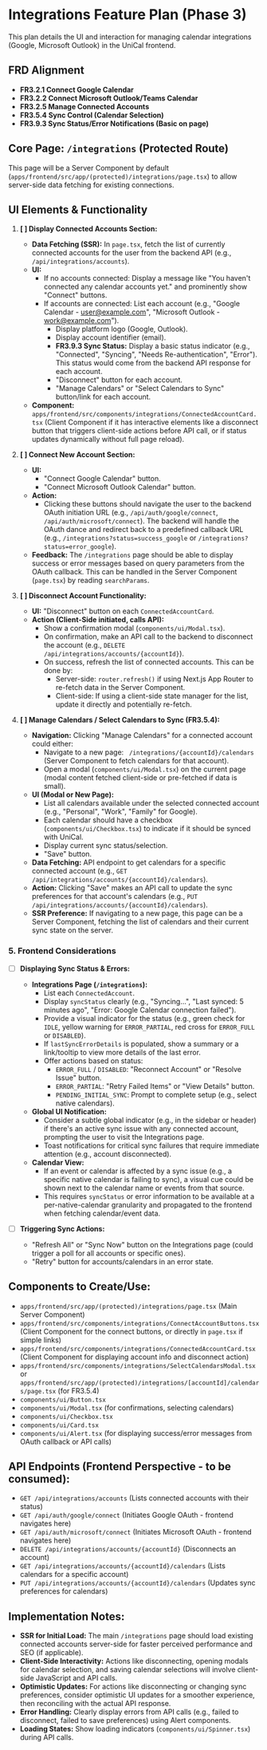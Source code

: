 # Integrations Feature Plan (Phase 3)

This plan details the UI and interaction for managing calendar integrations (Google, Microsoft Outlook) in the UniCal frontend.

## FRD Alignment
*   **FR3.2.1 Connect Google Calendar**
*   **FR3.2.2 Connect Microsoft Outlook/Teams Calendar**
*   **FR3.2.5 Manage Connected Accounts**
*   **FR3.5.4 Sync Control (Calendar Selection)**
*   **FR3.9.3 Sync Status/Error Notifications (Basic on page)**

## Core Page: `/integrations` (Protected Route)

This page will be a Server Component by default (`apps/frontend/src/app/(protected)/integrations/page.tsx`) to allow server-side data fetching for existing connections.

## UI Elements & Functionality

1.  **[ ] Display Connected Accounts Section:**
    *   **Data Fetching (SSR):** In `page.tsx`, fetch the list of currently connected accounts for the user from the backend API (e.g., `/api/integrations/accounts`).
    *   **UI:**
        *   If no accounts connected: Display a message like "You haven't connected any calendar accounts yet." and prominently show "Connect" buttons.
        *   If accounts are connected: List each account (e.g., "Google Calendar - user@example.com", "Microsoft Outlook - work@example.com").
            *   Display platform logo (Google, Outlook).
            *   Display account identifier (email).
            *   **FR3.9.3 Sync Status:** Display a basic status indicator (e.g., "Connected", "Syncing", "Needs Re-authentication", "Error"). This status would come from the backend API response for each account.
            *   "Disconnect" button for each account.
            *   "Manage Calendars" or "Select Calendars to Sync" button/link for each account.
    *   **Component:** `apps/frontend/src/components/integrations/ConnectedAccountCard.tsx` (Client Component if it has interactive elements like a disconnect button that triggers client-side actions before API call, or if status updates dynamically without full page reload).

2.  **[ ] Connect New Account Section:**
    *   **UI:**
        *   "Connect Google Calendar" button.
        *   "Connect Microsoft Outlook Calendar" button.
    *   **Action:**
        *   Clicking these buttons should navigate the user to the backend OAuth initiation URL (e.g., `/api/auth/google/connect`, `/api/auth/microsoft/connect`). The backend will handle the OAuth dance and redirect back to a predefined callback URL (e.g., `/integrations?status=success_google` or `/integrations?status=error_google`).
    *   **Feedback:** The `/integrations` page should be able to display success or error messages based on query parameters from the OAuth callback. This can be handled in the Server Component (`page.tsx`) by reading `searchParams`.

3.  **[ ] Disconnect Account Functionality:**
    *   **UI:** "Disconnect" button on each `ConnectedAccountCard`.
    *   **Action (Client-Side initiated, calls API):**
        *   Show a confirmation modal (`components/ui/Modal.tsx`).
        *   On confirmation, make an API call to the backend to disconnect the account (e.g., `DELETE /api/integrations/accounts/{accountId}`).
        *   On success, refresh the list of connected accounts. This can be done by:
            *   Server-side: `router.refresh()` if using Next.js App Router to re-fetch data in the Server Component.
            *   Client-side: If using a client-side state manager for the list, update it directly and potentially re-fetch.

4.  **[ ] Manage Calendars / Select Calendars to Sync (FR3.5.4):**
    *   **Navigation:** Clicking "Manage Calendars" for a connected account could either:
        *   Navigate to a new page: ` /integrations/{accountId}/calendars` (Server Component to fetch calendars for that account).
        *   Open a modal (`components/ui/Modal.tsx`) on the current page (modal content fetched client-side or pre-fetched if data is small).
    *   **UI (Modal or New Page):**
        *   List all calendars available under the selected connected account (e.g., "Personal", "Work", "Family" for Google).
        *   Each calendar should have a checkbox (`components/ui/Checkbox.tsx`) to indicate if it should be synced with UniCal.
        *   Display current sync status/selection.
        *   "Save" button.
    *   **Data Fetching:** API endpoint to get calendars for a specific connected account (e.g., `GET /api/integrations/accounts/{accountId}/calendars`).
    *   **Action:** Clicking "Save" makes an API call to update the sync preferences for that account's calendars (e.g., `PUT /api/integrations/accounts/{accountId}/calendars`).
    *   **SSR Preference:** If navigating to a new page, this page can be a Server Component, fetching the list of calendars and their current sync state on the server.

### 5. Frontend Considerations

*   [ ] **Displaying Sync Status & Errors:**
    *   **Integrations Page (`/integrations`):**
        *   List each `ConnectedAccount`.
        *   Display `syncStatus` clearly (e.g., "Syncing...", "Last synced: 5 minutes ago", "Error: Google Calendar connection failed").
        *   Provide a visual indicator for the status (e.g., green check for `IDLE`, yellow warning for `ERROR_PARTIAL`, red cross for `ERROR_FULL` or `DISABLED`).
        *   If `lastSyncErrorDetails` is populated, show a summary or a link/tooltip to view more details of the last error.
        *   Offer actions based on status:
            *   `ERROR_FULL` / `DISABLED`: "Reconnect Account" or "Resolve Issue" button.
            *   `ERROR_PARTIAL`: "Retry Failed Items" or "View Details" button.
            *   `PENDING_INITIAL_SYNC`: Prompt to complete setup (e.g., select native calendars).
    *   **Global UI Notification:**
        *   Consider a subtle global indicator (e.g., in the sidebar or header) if there's an active sync issue with any connected account, prompting the user to visit the Integrations page.
        *   Toast notifications for critical sync failures that require immediate attention (e.g., account disconnected).
    *   **Calendar View:**
        *   If an event or calendar is affected by a sync issue (e.g., a specific native calendar is failing to sync), a visual cue could be shown next to the calendar name or events from that source.
        *   This requires `syncStatus` or error information to be available at a per-native-calendar granularity and propagated to the frontend when fetching calendar/event data.

*   [ ] **Triggering Sync Actions:**
    *   "Refresh All" or "Sync Now" button on the Integrations page (could trigger a poll for all accounts or specific ones).
    *   "Retry" button for accounts/calendars in an error state.

## Components to Create/Use:

*   `apps/frontend/src/app/(protected)/integrations/page.tsx` (Main Server Component)
*   `apps/frontend/src/components/integrations/ConnectAccountButtons.tsx` (Client Component for the connect buttons, or directly in `page.tsx` if simple links)
*   `apps/frontend/src/components/integrations/ConnectedAccountCard.tsx` (Client Component for displaying account info and disconnect action)
*   `apps/frontend/src/components/integrations/SelectCalendarsModal.tsx` or `apps/frontend/src/app/(protected)/integrations/[accountId]/calendars/page.tsx` (for FR3.5.4)
*   `components/ui/Button.tsx`
*   `components/ui/Modal.tsx` (for confirmations, selecting calendars)
*   `components/ui/Checkbox.tsx`
*   `components/ui/Card.tsx`
*   `components/ui/Alert.tsx` (for displaying success/error messages from OAuth callback or API calls)

## API Endpoints (Frontend Perspective - to be consumed):

*   `GET /api/integrations/accounts` (Lists connected accounts with their status)
*   `GET /api/auth/google/connect` (Initiates Google OAuth - frontend navigates here)
*   `GET /api/auth/microsoft/connect` (Initiates Microsoft OAuth - frontend navigates here)
*   `DELETE /api/integrations/accounts/{accountId}` (Disconnects an account)
*   `GET /api/integrations/accounts/{accountId}/calendars` (Lists calendars for a specific account)
*   `PUT /api/integrations/accounts/{accountId}/calendars` (Updates sync preferences for calendars)

## Implementation Notes:
*   **SSR for Initial Load:** The main `/integrations` page should load existing connected accounts server-side for faster perceived performance and SEO (if applicable).
*   **Client-Side Interactivity:** Actions like disconnecting, opening modals for calendar selection, and saving calendar selections will involve client-side JavaScript and API calls.
*   **Optimistic Updates:** For actions like disconnecting or changing sync preferences, consider optimistic UI updates for a smoother experience, then reconciling with the actual API response.
*   **Error Handling:** Clearly display errors from API calls (e.g., failed to disconnect, failed to save preferences) using Alert components.
*   **Loading States:** Show loading indicators (`components/ui/Spinner.tsx`) during API calls.
